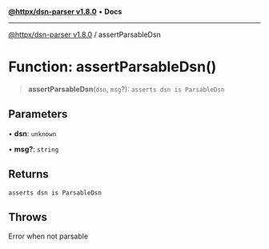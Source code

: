 [**@httpx/dsn-parser v1.8.0**](../README.md) • **Docs**

***

[@httpx/dsn-parser v1.8.0](../README.md) / assertParsableDsn

# Function: assertParsableDsn()

> **assertParsableDsn**(`dsn`, `msg`?): `asserts dsn is ParsableDsn`

## Parameters

• **dsn**: `unknown`

• **msg?**: `string`

## Returns

`asserts dsn is ParsableDsn`

## Throws

Error when not parsable
